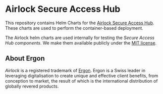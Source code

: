 # Airlock Secure Access Hub
This repository contains Helm Charts for the [Airlock Secure Access Hub](https://www.airlock.com/). These charts are used to perform the container-based deployment.

The Airlock helm charts are used internally for testing the *Secure Access Hub components*. We make them available publicly under the [MIT license](https://github.com/ergon/airlock-helm-charts/blob/master/LICENSE).

## About Ergon

*Airlock* is a registered trademark of [Ergon](https://www.ergon.ch). Ergon is a Swiss leader in leveraging digitalisation to create unique and effective client benefits, from conception to market, the result of which is the international distribution of globally revered products.
